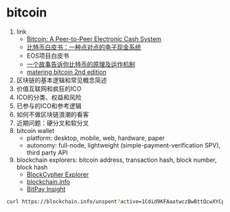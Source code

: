# bitcoin

1. link
   * [Bitcoin: A Peer-to-Peer Electronic Cash System](https://bitcoin.org/bitcoin.pdf)
   * [比特币白皮书：一种点对点的电子现金系统](https://www.8btc.com/wiki/bitcoin-a-peer-to-peer-electronic-cash-system)
   * EOS项目白皮书
   * [一个故事告诉你比特币的原理及运作机制](http://blog.codinglabs.org/articles/bitcoin-mechanism-make-easy.html)
   * [matering bitcoin 2nd edition](https://github.com/bitcoinbook/bitcoinbook)
2. 区块链的基本逻辑和常见概念简述
3. 价值互联网和疯狂的ICO
4. ICO的分类、权益和风险
5. 已参与的ICO和参考逻辑
6. 如何不做区块链浪潮的看客
7. 近期问题：硬分叉和软分叉
8. bitcoin wallet
   * platform: desktop, mobile, web, hardware, paper
   * autonomy: full-node, lightweight (simple-payment-verification SPV), third party API
9. blockchain explorers: bitcoin address, transaction hash, block number, block hash
   * [BlockCypher Explorer](https://live.blockcypher.com/)
   * [blockchain.info](https://blockchain.info/)
   * [BitPay Insight](https://insight.bitpay.com/)

```bash
curl https://blockchain.info/unspent?active=1Cdid9KFAaatwczBwBttQcwXYCpvK8h7FK
```
